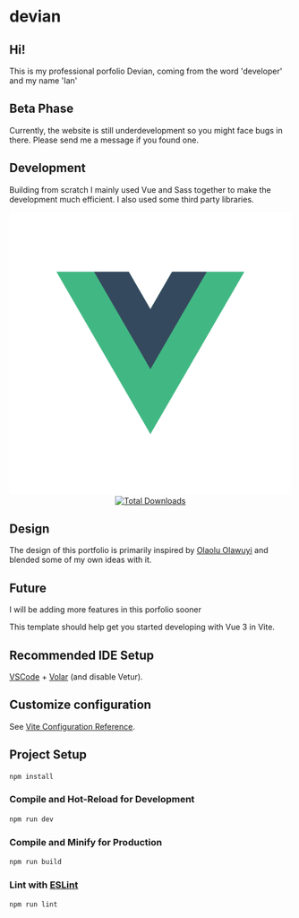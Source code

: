# devian

## Hi! 
This is my professional porfolio Devian, coming from the word 'developer' and my name 'Ian'

## Beta Phase
Currently, the website is still underdevelopment so you might face bugs in there. Please send me a message if you found one.

## Development
Building from scratch I mainly used Vue and Sass together to make the development much efficient. I also used some third party libraries.
<p align="center">
<a href="https://vuejs.org/"><img src="https://github.com/vuejs/art/blob/master/logo.png" alt="Vue Logo"></a>
<a href="https://sass-lang.com/"><img src="https://sass-lang.com/assets/img/styleguide/color.png" alt="Total Downloads"></a>
</p>

## Design 
The design of this portfolio is primarily inspired by <a href="https://olaolu.dev/">Olaolu Olawuyi</a> and blended some of my own ideas with it. 

## Future 
I will be adding more features in this porfolio sooner 


This template should help get you started developing with Vue 3 in Vite.

## Recommended IDE Setup

[VSCode](https://code.visualstudio.com/) + [Volar](https://marketplace.visualstudio.com/items?itemName=Vue.volar) (and disable Vetur).

## Customize configuration

See [Vite Configuration Reference](https://vitejs.dev/config/).

## Project Setup

```sh
npm install
```

### Compile and Hot-Reload for Development

```sh
npm run dev
```

### Compile and Minify for Production

```sh
npm run build
```

### Lint with [ESLint](https://eslint.org/)

```sh
npm run lint
```
